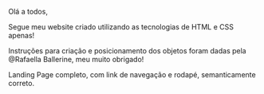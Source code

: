 Olá a todos,

Segue meu website criado utilizando as tecnologias de HTML e CSS apenas!

Instruções para criação e posicionamento dos objetos foram dadas pela @Rafaella Ballerine, meu muito obrigado!

Landing Page completo, com link de navegação e rodapé, semanticamente correto.